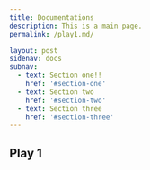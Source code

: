 ```yaml
---
title: Documentations
description: This is a main page.
permalink: /play1.md/

layout: post
sidenav: docs
subnav:
  - text: Section one!!
    href: '#section-one'
  - text: Section two
    href: '#section-two'
  - text: Section three
    href: '#section-three'
---
```


## Play 1
